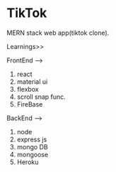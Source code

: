 # TikTok

MERN stack web app(tiktok clone).

Learnings>>

FrontEnd -->

1. react
2. material ui
3. flexbox
4. scroll snap func.
5. FireBase

BackEnd -->

1. node
2. express js
3. mongo DB
4. mongoose
5. Heroku
